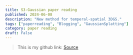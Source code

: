 ```yaml
---
title: S3-Gaussian paper reading
published: 2024-06-08
description: "New method for temperal-spatial 3DGS."
tags: ["paperreading", "Blogging", "GaussianSplatting"]
category: paper reading
draft: False
---
```


> This is my github link: [Source](https://github.com/Kairui-SHI)
